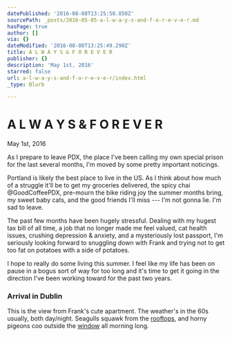 ```yaml
---
datePublished: '2016-08-08T13:25:50.850Z'
sourcePath: _posts/2016-05-05-a-l-w-a-y-s-and-f-o-r-e-v-e-r.md
hasPage: true
author: []
via: {}
dateModified: '2016-08-08T13:25:49.290Z'
title: A L W A Y S & F O R E V E R
publisher: {}
description: 'May 1st, 2016'
starred: false
url: a-l-w-a-y-s-and-f-o-r-e-v-e-r/index.html
_type: Blurb

---
```

# A L W A Y S & F O R E V E R

May 1st, 2016

As I prepare to leave PDX, the place I've been calling my own special prison for the last several months, I'm moved by some pretty important noticings.

Portland is likely the best place to live in the US. As I think about how much of a struggle it'll be to get my groceries delivered, the spicy chai @GoodCoffeePDX, pre-mourn the bike riding joy the summer months bring, my sweet baby cats, and the good friends I'll miss --- I'm not gonna lie. I'm sad to leave.

The past few months have been hugely stressful. Dealing with my hugest tax bill of all time, a job that no longer made me feel valued, cat health issues, crushing depression & anxiety, and a mysteriously lost passport, I'm seriously looking forward to snuggling down with Frank and trying not to get too fat on potatoes with a side of potatoes.

I hope to really do some living this summer. I feel like my life has been on pause in a bogus sort of way for too long and it's time to get it going in the direction I've been working toward for the past two years.

### Arrival in Dublin

This is the view from Frank's cute apartment. The weather's in the 60s usually, both day/night. Seagulls squawk from the [rooftops][0], and horny pigeons coo outside the [window][0] all morning long.

[0]: URL%20here